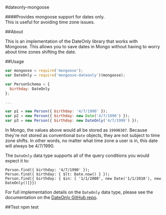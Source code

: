 #dateonly-mongoose

####Provides mongoose support for dates only.  
This is useful for avoiding time zone issues.

##About

This is an implementation of the DateOnly library that works with Mongoose.  This allows you to save dates in Mongo without having to worry about time zones shifting the date.

##Usage

```javascript
var mongoose = require('mongoose');
var DateOnly = require('mongoose-dateonly')(mongoose);

var PersonSchema = {
  birthday: DateOnly
};

...

var p1 = new Person({ birthday: '4/7/1990' });
var p2 = new Person({ birthday: new Date('4/7/1990') });
var p3 = new Person({ birthday: new DateOnly('4/7/1999') });
```

In Mongo, the values above would all be stored as `19990307`.  Because they're not stored as conventional `Date` objects, they are not subject to time zone shifts.  In other words, no matter what time zone a user is in, this date will always be 4/7/1990.

The `DateOnly` data type supports all of the query conditions you would expect it to:

```
Person.find({ birthday: '4/7/1990' });
Person.find({ birthday: { $lt: Date.now() } });
Person.find({ birthday: { $in: [ '1/1/2000', new Date('1/1/2010'), new DateOnly()]}})
```

For full implementation details on the `DateOnly` data type, please see the documentation on the [DateOnly GitHub repo](https://github.com/boblauer/dateonly).

##Test
npm test
